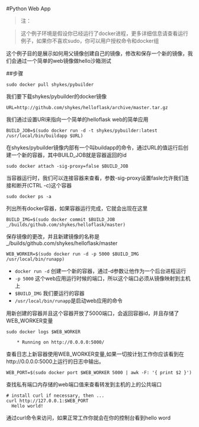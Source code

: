 #Python Web App

>注：

>这个例子环境是假设你已经运行了docker进程，更多详细信息请查看运行例子，如果你不喜欢sudo，你可以用户授权命令和docker组

这个例子目的是展示如何用父镜像创建自己的镜像，修改和保存一个新的镜像，我们会通过一个简单的web镜像做hello沙箱测试

##步骤

	sudo docker pull shykes/pybuilder

我们要下载shykes/pybuilder的docker镜像

	URL=http://github.com/shykes/helloflask/archive/master.tar.gz

我们通过设置URl来指向一个简单的helloflask web的简单应用

	BUILD_JOB=$(sudo docker run -d -t shykes/pybuilder:latest /usr/local/bin/buildapp $URL)

在shykes/pybuilder镜像内部有一个叫buildapp的命令，通过URL的值运行后创建一个新的容器，其中BUILD_JOB就是容器返回的id

	sudo docker attach -sig-proxy=false $BUILD_JOB

当容器运行时，我们可以连接容器来查看，参数-sig-proxy设置fasle允许我们连接和断开(CTRL -c)这个容器

	sudo docker ps -a

列出所有docker容器，如果容器运行完成，它就会出现在这里

	BUILD_IMG=$(sudo docker commit $BUILD_JOB _/builds/github.com/shykes/helloflask/master)

保存镜像的更改，并且新建镜像的名称是 _/builds/github.com/shykes/helloflask/master

	WEB_WORKER=$(sudo docker run -d -p 5000 $BUILD_IMG /usr/local/bin/runapp)

- `docker run -d` 创建一个新的容器，通过-d参数让他作为一个后台进程运行
- `-p 5000` 		  这个web应用运行时候的端口，所以这个端口必须从镜像映射到主机上
- `$BUILD_IMG`    我们要运行的容器
- `/usr/local/bin/runapp`是启动web应用的命令


用新创建的容器并且这个容器开放了5000端口，会返回容器id，并且存储了WEB_WORKER变量

	sudo docker logs $WEB_WORKER
 	  
		* Running on http://0.0.0.0:5000/


查看日志上新容器使用WEB_WORKER变量,如果一切按计划工作你应该看到在http://0.0.0.0:5000上运行的日志中输出。

	WEB_PORT=$(sudo docker port $WEB_WORKER 5000 | awk -F: '{ print $2 }')


查找私有端口内存储的web端口值来查看转发到主机的上的公共端口

	# install curl if necessary, then ...
	curl http://127.0.0.1:$WEB_PORT
	  Hello world!

通过curl命令来访问，如果正常工作你就会在你的控制台看到hello word